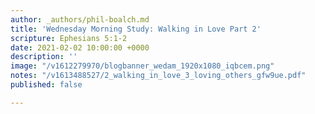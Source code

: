 ```yaml
---
author: _authors/phil-boalch.md
title: 'Wednesday Morning Study: Walking in Love Part 2'
scripture: Ephesians 5:1-2
date: 2021-02-02 10:00:00 +0000
description: ''
image: "/v1612279970/blogbanner_wedam_1920x1080_iqbcem.png"
notes: "/v1613488527/2_walking_in_love_3_loving_others_gfw9ue.pdf"
published: false

---
```

